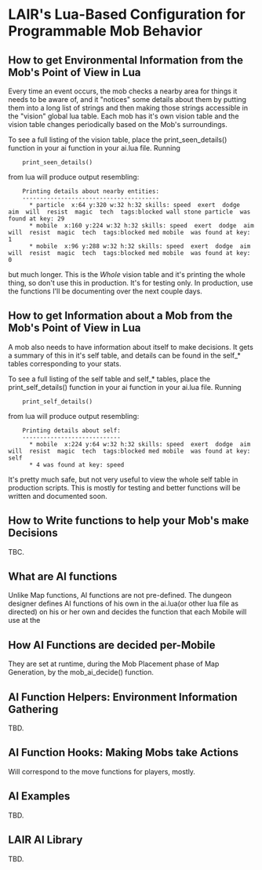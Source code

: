 LAIR's Lua-Based Configuration for Programmable Mob Behavior
============================================================

How to get Environmental Information from the Mob's Point of View in Lua
------------------------------------------------------------------------

Every time an event occurs, the mob checks a nearby area for things it needs to
be aware of, and it "notices" some details about them by putting them into a
long list of strings and then making those strings accessible in the "vision"
global lua table. Each mob has it's own vision table and the vision table
changes periodically based on the Mob's surroundings.

To see a full listing of the vision table, place the print\_seen\_details()
function in your ai function in your ai.lua file. Running

        print_seen_details()

from lua will produce output resembling:

        Printing details about nearby entities:
        ---------------------------------------
          * particle  x:64 y:320 w:32 h:32 skills: speed  exert  dodge  aim  will  resist  magic  tech  tags:blocked wall stone particle  was found at key: 29
          * mobile  x:160 y:224 w:32 h:32 skills: speed  exert  dodge  aim  will  resist  magic  tech  tags:blocked med mobile  was found at key: 1
          * mobile  x:96 y:288 w:32 h:32 skills: speed  exert  dodge  aim  will  resist  magic  tech  tags:blocked med mobile  was found at key: 0

but much longer. This is the *Whole* vision table and it's printing the whole
thing, so don't use this in production. It's for testing only. In production,
use the functions I'll be documenting over the next couple days.

How to get Information about a Mob from the Mob's Point of View in Lua
----------------------------------------------------------------------

A mob also needs to have information about itself to make decisions. It gets
a summary of this in it's self table, and details can be found in the self_*
tables corresponding to your stats.

To see a full listing of the self table and self_* tables, place the
print\_self\_details() function in your ai function in your ai.lua file. Running

        print_self_details()

from lua will produce output resembling:

        Printing details about self:
        ----------------------------
          * mobile  x:224 y:64 w:32 h:32 skills: speed  exert  dodge  aim  will  resist  magic  tech  tags:blocked med mobile  was found at key: self
          * 4 was found at key: speed

It's pretty much safe, but not very useful to view the whole self table in
production scripts. This is mostly for testing and better functions will be
written and documented soon.

How to Write functions to help your Mob's make Decisions
--------------------------------------------------------

TBC.

What are AI functions
---------------------

Unlike Map functions, AI functions are not pre-defined. The dungeon designer
defines AI functions of his own in the ai.lua(or other lua file as directed) on
his or her own and decides the function that each Mobile will use at the

How AI Functions are decided per-Mobile
---------------------------------------

They are set at runtime, during the Mob Placement phase of Map Generation, by
the mob\_ai\_decide() function.

AI Function Helpers: Environment Information Gathering
------------------------------------------------------

TBD.

AI Function Hooks: Making Mobs take Actions
-------------------------------------------

Will correspond to the move functions for players, mostly.

AI Examples
-----------

TBD.

LAIR AI Library
---------------

TBD.

